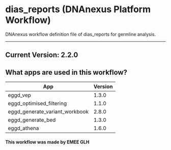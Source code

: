 # dias_reports (DNAnexus Platform Workflow)
DNAnexus workflow definition file of dias_reports for germline analysis.

-------

## Current Version: 2.2.0

## What apps are used in this workflow?

|  App 	| Version  	|
|---	|---	|
|eggd_vep      |1.3.0|
|eggd_optimised_filtering      |1.1.0|
|eggd_generate_variant_workbook    |2.8.0|
|eggd_generate_bed       |1.3.0|
|eggd_athena             |1.6.0|


#### This workflow was made by EMEE GLH

